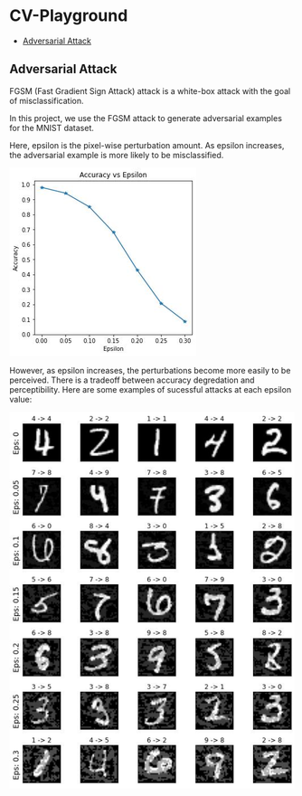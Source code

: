 # CV-Playground<!-- omit in toc -->
- [Adversarial Attack](#adversarial-attack)

## Adversarial Attack

FGSM (Fast Gradient Sign Attack) attack is a white-box attack with the goal of misclassification.

In this project, we use the FGSM attack to generate adversarial examples for the MNIST dataset.

Here, epsilon is the pixel-wise perturbation amount. As epsilon increases, the adversarial example is more likely to be misclassified.

<img src="AdversarialAttack/accuracy.jpeg">

However, as epsilon increases, the perturbations become more easily to be perceived. There is a tradeoff between accuracy degredation and perceptibility. Here are some examples of sucessful attacks at each epsilon value:

<img src="AdversarialAttack/example.jpeg">

